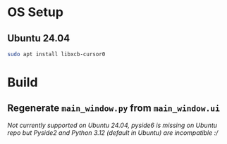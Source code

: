 # OS Setup

## Ubuntu 24.04
```bash
sudo apt install libxcb-cursor0
```

# Build

## Regenerate `main_window.py` from `main_window.ui`
*Not currently supported on Ubuntu 24.04, pyside6 is missing on Ubuntu repo but Pyside2 and Python 3.12 (default in Ubuntu) are incompatible :/* 